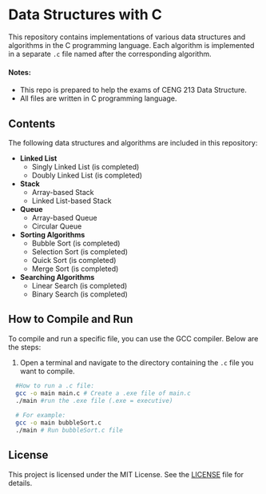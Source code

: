 # Data Structures with C
This repository contains implementations of various data structures and algorithms in the C programming language. Each algorithm is implemented in a separate `.c` file named after the corresponding algorithm.
#### Notes:
- This repo is prepared to help the exams of CENG 213 Data Structure.
- All files are written in C programming language.

## Contents
The following data structures and algorithms are included in this repository:

- **Linked List**
  - Singly Linked List (is completed)
  - Doubly Linked List (is completed)
- **Stack**
  - Array-based Stack
  - Linked List-based Stack
- **Queue**
  - Array-based Queue
  - Circular Queue
- **Sorting Algorithms**
  - Bubble Sort (is completed)
  - Selection Sort (is completed)
  - Quick Sort (is completed)
  - Merge Sort (is completed)
- **Searching Algorithms**
  - Linear Search (is completed)
  - Binary Search (is completed)

## How to Compile and Run

To compile and run a specific file, you can use the GCC compiler. Below are the steps:

1. Open a terminal and navigate to the directory containing the `.c` file you want to compile.

```bash
  #How to run a .c file:
  gcc -o main main.c # Create a .exe file of main.c 
  ./main #run the .exe file (.exe = executive)
  
  # For example:
  gcc -o main bubbleSort.c
  ./main # Run bubbleSort.c file
```

## License
This project is licensed under the MIT License. See the [LICENSE](./LICENSE) file for details.